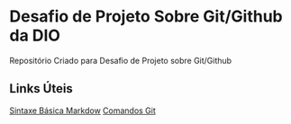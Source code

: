 # Desafio de Projeto Sobre Git/Github da DIO
Repositório Criado para Desafio de Projeto sobre Git/Github

## Links Úteis
[Sintaxe Básica Markdow](https://www.markdownguide.org/basic-syntax/)
[Comandos Git](https://comandosgit.github.io/)
